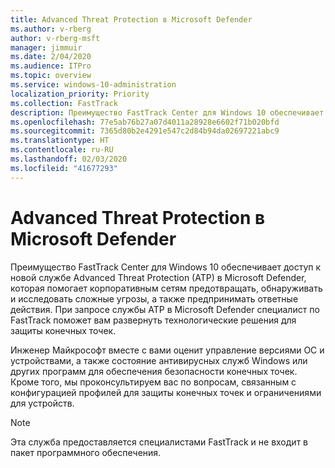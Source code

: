 ```yaml
---
title: Advanced Threat Protection в Microsoft Defender
ms.author: v-rberg
author: v-rberg-msft
manager: jimmuir
ms.date: 2/04/2020
ms.audience: ITPro
ms.topic: overview
ms.service: windows-10-administration
localization_priority: Priority
ms.collection: FastTrack
description: Преимущество FastTrack Center для Windows 10 обеспечивает доступ к новой службе Advanced Threat Protection (ATP) в Microsoft Defender, которая помогает корпоративным сетям предотвращать, обнаруживать и исследовать сложные угрозы, а также предпринимать ответные действия.
ms.openlocfilehash: 77e5ab76b27a07d4011a28928e6602f71b020bfd
ms.sourcegitcommit: 7365d80b2e4291e547c2d84b94da02697221abc9
ms.translationtype: HT
ms.contentlocale: ru-RU
ms.lasthandoff: 02/03/2020
ms.locfileid: "41677293"
---
```

# <a name="microsoft-defender-advanced-threat-protection"></a>Advanced Threat Protection в Microsoft Defender

Преимущество FastTrack Center для Windows 10 обеспечивает доступ к новой службе Advanced Threat Protection (ATP) в Microsoft Defender, которая помогает корпоративным сетям предотвращать, обнаруживать и исследовать сложные угрозы, а также предпринимать ответные действия. При запросе службы ATP в Microsoft Defender специалист по FastTrack поможет вам развернуть технологические решения для защиты конечных точек.

Инженер Майкрософт вместе с вами оценит управление версиями ОС и устройствами, а также состояние антивирусных служб Windows или других программ для обеспечения безопасности конечных точек. Кроме того, мы проконсультируем вас по вопросам, связанным с конфигурацией профилей для защиты конечных точек и ограничениями для устройств.  

> [!NOTE]
> Эта служба предоставляется специалистами FastTrack и не входит в пакет программного обеспечения. 